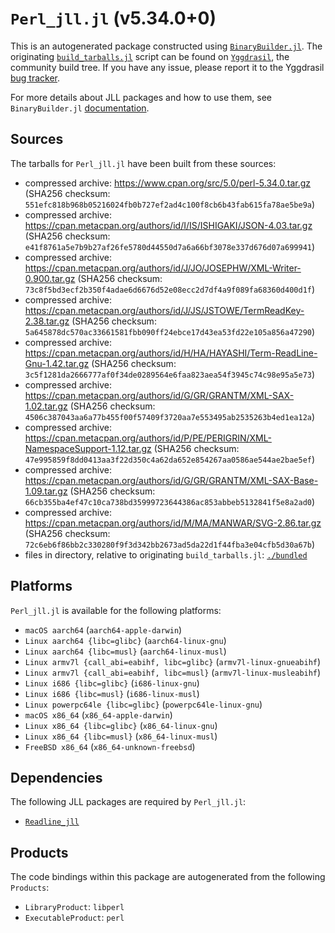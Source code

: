 # `Perl_jll.jl` (v5.34.0+0)

This is an autogenerated package constructed using [`BinaryBuilder.jl`](https://github.com/JuliaPackaging/BinaryBuilder.jl). The originating [`build_tarballs.jl`](https://github.com/JuliaPackaging/Yggdrasil/blob/7a05a2eab6ca8cc3f28404f4ec291e2e9a2c2bbe/P/Perl/build_tarballs.jl) script can be found on [`Yggdrasil`](https://github.com/JuliaPackaging/Yggdrasil/), the community build tree.  If you have any issue, please report it to the Yggdrasil [bug tracker](https://github.com/JuliaPackaging/Yggdrasil/issues).

For more details about JLL packages and how to use them, see `BinaryBuilder.jl` [documentation](https://juliapackaging.github.io/BinaryBuilder.jl/dev/jll/).

## Sources

The tarballs for `Perl_jll.jl` have been built from these sources:

* compressed archive: https://www.cpan.org/src/5.0/perl-5.34.0.tar.gz (SHA256 checksum: `551efc818b968b05216024fb0b727ef2ad4c100f8cb6b43fab615fa78ae5be9a`)
* compressed archive: https://cpan.metacpan.org/authors/id/I/IS/ISHIGAKI/JSON-4.03.tar.gz (SHA256 checksum: `e41f8761a5e7b9b27af26fe5780d44550d7a6a66bf3078e337d676d07a699941`)
* compressed archive: https://cpan.metacpan.org/authors/id/J/JO/JOSEPHW/XML-Writer-0.900.tar.gz (SHA256 checksum: `73c8f5bd3ecf2b350f4adae6d6676d52e08ecc2d7df4a9f089fa68360d400d1f`)
* compressed archive: https://cpan.metacpan.org/authors/id/J/JS/JSTOWE/TermReadKey-2.38.tar.gz (SHA256 checksum: `5a645878dc570ac33661581fbb090ff24ebce17d43ea53fd22e105a856a47290`)
* compressed archive: https://cpan.metacpan.org/authors/id/H/HA/HAYASHI/Term-ReadLine-Gnu-1.42.tar.gz (SHA256 checksum: `3c5f1281da2666777af0f34de0289564e6faa823aea54f3945c74c98e95a5e73`)
* compressed archive: https://cpan.metacpan.org/authors/id/G/GR/GRANTM/XML-SAX-1.02.tar.gz (SHA256 checksum: `4506c387043aa6a77b455f00f57409f3720aa7e553495ab2535263b4ed1ea12a`)
* compressed archive: https://cpan.metacpan.org/authors/id/P/PE/PERIGRIN/XML-NamespaceSupport-1.12.tar.gz (SHA256 checksum: `47e995859f8dd0413aa3f22d350c4a62da652e854267aa0586ae544ae2bae5ef`)
* compressed archive: https://cpan.metacpan.org/authors/id/G/GR/GRANTM/XML-SAX-Base-1.09.tar.gz (SHA256 checksum: `66cb355ba4ef47c10ca738bd35999723644386ac853abbeb5132841f5e8a2ad0`)
* compressed archive: https://cpan.metacpan.org/authors/id/M/MA/MANWAR/SVG-2.86.tar.gz (SHA256 checksum: `72c6eb6f86bb2c330280f9f3d342bb2673ad5da22d1f44fba3e04cfb5d30a67b`)
* files in directory, relative to originating `build_tarballs.jl`: [`./bundled`](https://github.com/JuliaPackaging/Yggdrasil/tree/7a05a2eab6ca8cc3f28404f4ec291e2e9a2c2bbe/P/Perl/bundled)

## Platforms

`Perl_jll.jl` is available for the following platforms:

* `macOS aarch64` (`aarch64-apple-darwin`)
* `Linux aarch64 {libc=glibc}` (`aarch64-linux-gnu`)
* `Linux aarch64 {libc=musl}` (`aarch64-linux-musl`)
* `Linux armv7l {call_abi=eabihf, libc=glibc}` (`armv7l-linux-gnueabihf`)
* `Linux armv7l {call_abi=eabihf, libc=musl}` (`armv7l-linux-musleabihf`)
* `Linux i686 {libc=glibc}` (`i686-linux-gnu`)
* `Linux i686 {libc=musl}` (`i686-linux-musl`)
* `Linux powerpc64le {libc=glibc}` (`powerpc64le-linux-gnu`)
* `macOS x86_64` (`x86_64-apple-darwin`)
* `Linux x86_64 {libc=glibc}` (`x86_64-linux-gnu`)
* `Linux x86_64 {libc=musl}` (`x86_64-linux-musl`)
* `FreeBSD x86_64` (`x86_64-unknown-freebsd`)

## Dependencies

The following JLL packages are required by `Perl_jll.jl`:

* [`Readline_jll`](https://github.com/JuliaBinaryWrappers/Readline_jll.jl)

## Products

The code bindings within this package are autogenerated from the following `Products`:

* `LibraryProduct`: `libperl`
* `ExecutableProduct`: `perl`
